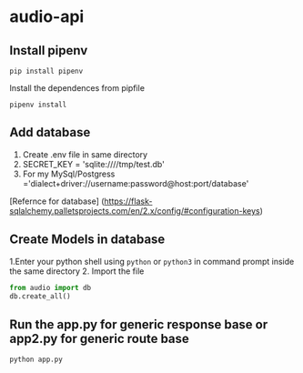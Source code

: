 # audio-api

## Install pipenv 
`pip install pipenv`

Install the dependences from pipfile

`pipenv install`

## Add database

1. Create .env file in same directory
2. SECRET_KEY = 'sqlite:////tmp/test.db' 
3. For my MySql/Postgress ='dialect+driver://username:password@host:port/database'
  
  [Refernce for database] (https://flask-sqlalchemy.palletsprojects.com/en/2.x/config/#configuration-keys)

## Create Models in database

1.Enter your python shell using  `python` or `python3` in command prompt inside the same directory
2. Import the file

``` python
from audio import db
db.create_all()

``` 
## Run the app.py for generic response base or app2.py for generic route base

`python app.py`
